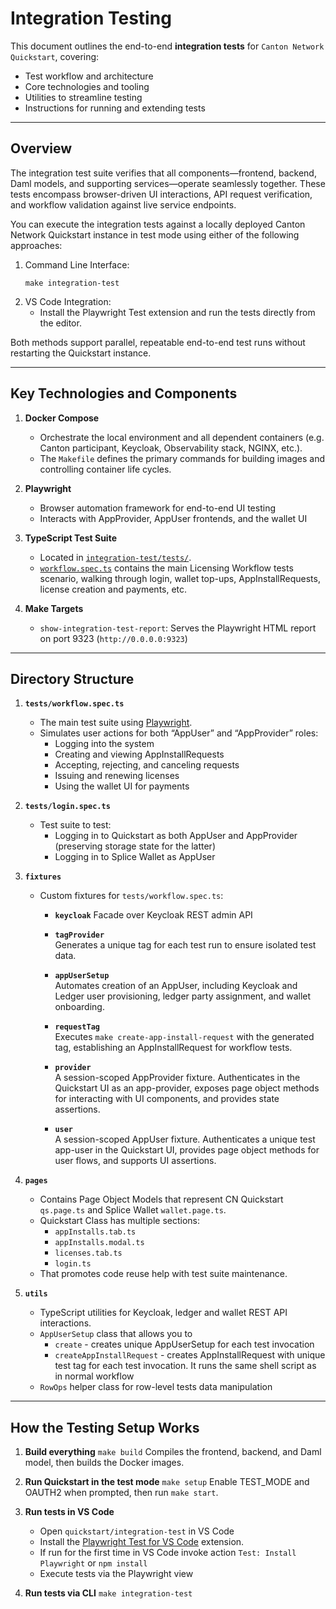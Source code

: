 # Integration Testing

This document outlines the end-to-end **integration tests** for ``Canton Network Quickstart``, covering:

- Test workflow and architecture  
- Core technologies and tooling  
- Utilities to streamline testing  
- Instructions for running and extending tests  

---

## Overview

The integration test suite verifies that all components—frontend, backend, Daml models, and supporting services—operate seamlessly together. These tests encompass browser-driven UI interactions, API request verification, and workflow validation against live service endpoints.

You can execute the integration tests against a locally deployed Canton Network Quickstart instance in test mode using either of the following approaches:
1. Command Line Interface:  
   ```shell
   make integration-test
   ```
2. VS Code Integration:  
   - Install the Playwright Test extension and run the tests directly from the editor.

Both methods support parallel, repeatable end-to-end test runs without restarting the Quickstart instance.

---

## Key Technologies and Components

1. **Docker Compose**
   - Orchestrate the local environment and all dependent containers (e.g. Canton participant, Keycloak, Observability stack, NGINX, etc.).
   - The ``Makefile`` defines the primary commands for building images and controlling container life cycles.

2. **Playwright**  
   - Browser automation framework for end-to-end UI testing  
   - Interacts with AppProvider, AppUser frontends, and the wallet UI  

3. **TypeScript Test Suite**
   - Located in [``integration-test/tests/``](../../quickstart/integration-test/tests/).
   - [``workflow.spec.ts``](../../quickstart/integration-test/tests/workflow.spec.ts) contains the main Licensing Workflow tests scenario, walking through login, wallet top-ups, AppInstallRequests, license creation and payments, etc.

4. **Make Targets**  
   - `show-integration-test-report`: Serves the Playwright HTML report on port 9323 (`http://0.0.0.0:9323`)  

---

## Directory Structure

1. **``tests/workflow.spec.ts``**
   - The main test suite using [Playwright](https://playwright.dev/).
   - Simulates user actions for both “AppUser” and “AppProvider” roles:
     - Logging into the system
     - Creating and viewing AppInstallRequests
     - Accepting, rejecting, and canceling requests
     - Issuing and renewing licenses
     - Using the wallet UI for payments

2. **``tests/login.spec.ts``**
   - Test suite to test:
      -  Logging in to Quickstart as both AppUser and AppProvider (preserving storage state for the latter)
      -  Logging in to Splice Wallet as AppUser

3. **``fixtures``**
   -  Custom fixtures for ``tests/workflow.spec.ts``:
      - **``keycloak``**
         Facade over Keycloak REST admin API
         
      - **``tagProvider``**  
         Generates a unique tag for each test run to ensure isolated test data.

      - **``appUserSetup``**  
         Automates creation of an AppUser, including Keycloak and Ledger user provisioning, ledger party assignment, and wallet onboarding.

      - **``requestTag``**  
         Executes ``make create-app-install-request`` with the generated tag, establishing an AppInstallRequest for workflow tests.

      - **``provider``**  
         A session-scoped AppProvider fixture. Authenticates in the Quickstart UI as an app-provider, exposes page object methods for interacting with UI components, and provides state assertions.

      - **``user``**  
         A session-scoped AppUser fixture. Authenticates a unique test app-user in the Quickstart UI, provides page object methods for user flows, and supports UI assertions.

4. **``pages``**
   - Contains Page Object Models that represent CN Quickstart ``qs.page.ts`` and Splice Wallet ``wallet.page.ts``.
   - Quickstart Class has multiple sections:
      - ``appInstalls.tab.ts``
      - ``appInstalls.modal.ts``
      - ``licenses.tab.ts``
      - ``login.ts``
   - That promotes code reuse help with test suite maintenance.

4. **``utils``**
   - TypeScript utilities for Keycloak, ledger and wallet REST API interactions.
   - ``AppUserSetup`` class that allows you to 
      - ``create`` - creates unique AppUserSetup for each test invocation
      - ``createAppInstallRequest`` - creates AppInstallRequest with unique test tag for each test invocation. It runs the same shell script as in normal workflow
   - ``RowOps`` helper class for row-level tests data manipulation

---

## How the Testing Setup Works


1. **Build everything**
   ``make build`` 
   Compiles the frontend, backend, and Daml model, then builds the Docker images.

2. **Run Quickstart in the test mode**
   ``make setup`` 
   Enable TEST_MODE and OAUTH2 when prompted, then run ``make start``.  

3. **Run tests in VS Code**
   - Open ``quickstart/integration-test`` in VS Code
   - Install the [Playwright Test for VS Code](https://marketplace.visualstudio.com/items?itemName=ms-playwright.playwright) extension.
   - If run for the first time in VS Code invoke action ``Test: Install Playwright`` or ``npm install``
   - Execute tests via the Playwright view  

4. **Run tests via CLI**
   ``make integration-test``
